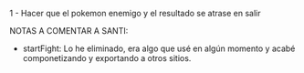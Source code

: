 1 - Hacer que el pokemon enemigo y el resultado se atrase en salir



NOTAS A COMENTAR A SANTI:

- startFight: Lo he eliminado, era algo que usé en algún momento y acabé componetizando y exportando a otros sitios.